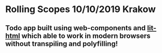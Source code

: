 # Rolling Scopes 10/10/2019 Krakow

## Todo app built using web-components and [lit-html](https://lit-html.polymer-project.org/) which able to work in modern browsers without transpiling and polyfilling!
